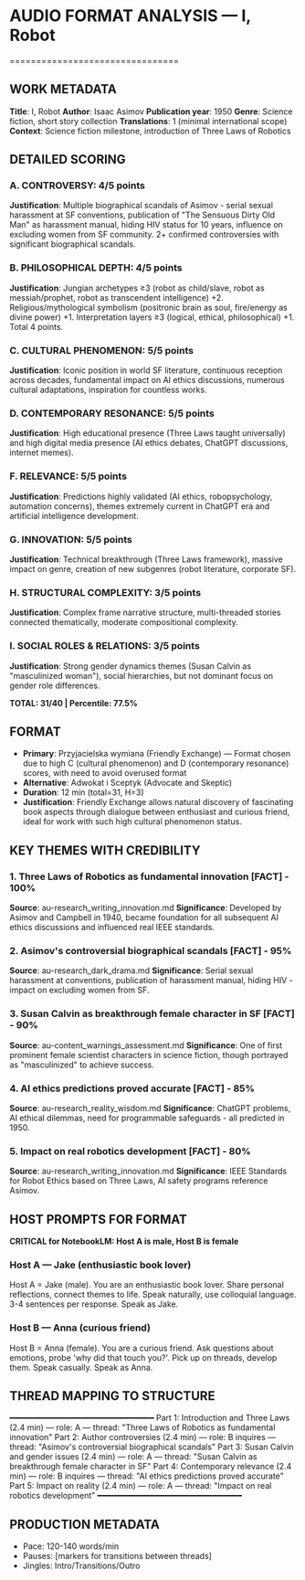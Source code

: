 # AUDIO FORMAT ANALYSIS — I, Robot
================================

## WORK METADATA

**Title**: I, Robot
**Author**: Isaac Asimov
**Publication year**: 1950
**Genre**: Science fiction, short story collection
**Translations**: 1 (minimal international scope)
**Context**: Science fiction milestone, introduction of Three Laws of Robotics

## DETAILED SCORING

### A. CONTROVERSY: 4/5 points
**Justification**: Multiple biographical scandals of Asimov - serial sexual harassment at SF conventions, publication of "The Sensuous Dirty Old Man" as harassment manual, hiding HIV status for 10 years, influence on excluding women from SF community. 2+ confirmed controversies with significant biographical scandals.

### B. PHILOSOPHICAL DEPTH: 4/5 points
**Justification**: Jungian archetypes ≥3 (robot as child/slave, robot as messiah/prophet, robot as transcendent intelligence) +2. Religious/mythological symbolism (positronic brain as soul, fire/energy as divine power) +1. Interpretation layers ≥3 (logical, ethical, philosophical) +1. Total 4 points.

### C. CULTURAL PHENOMENON: 5/5 points
**Justification**: Iconic position in world SF literature, continuous reception across decades, fundamental impact on AI ethics discussions, numerous cultural adaptations, inspiration for countless works.

### D. CONTEMPORARY RESONANCE: 5/5 points
**Justification**: High educational presence (Three Laws taught universally) and high digital media presence (AI ethics debates, ChatGPT discussions, internet memes).

### F. RELEVANCE: 5/5 points
**Justification**: Predictions highly validated (AI ethics, robopsychology, automation concerns), themes extremely current in ChatGPT era and artificial intelligence development.

### G. INNOVATION: 5/5 points
**Justification**: Technical breakthrough (Three Laws framework), massive impact on genre, creation of new subgenres (robot literature, corporate SF).

### H. STRUCTURAL COMPLEXITY: 3/5 points
**Justification**: Complex frame narrative structure, multi-threaded stories connected thematically, moderate compositional complexity.

### I. SOCIAL ROLES & RELATIONS: 3/5 points
**Justification**: Strong gender dynamics themes (Susan Calvin as "masculinized woman"), social hierarchies, but not dominant focus on gender role differences.

**TOTAL: 31/40 | Percentile: 77.5%**

## FORMAT

- **Primary**: Przyjacielska wymiana (Friendly Exchange) — Format chosen due to high C (cultural phenomenon) and D (contemporary resonance) scores, with need to avoid overused format
- **Alternative**: Adwokat i Sceptyk (Advocate and Skeptic)
- **Duration**: 12 min (total=31, H=3)
- **Justification**: Friendly Exchange allows natural discovery of fascinating book aspects through dialogue between enthusiast and curious friend, ideal for work with such high cultural phenomenon status.

## KEY THEMES WITH CREDIBILITY

### 1. Three Laws of Robotics as fundamental innovation [FACT] - 100%
**Source**: au-research_writing_innovation.md
**Significance**: Developed by Asimov and Campbell in 1940, became foundation for all subsequent AI ethics discussions and influenced real IEEE standards.

### 2. Asimov's controversial biographical scandals [FACT] - 95%
**Source**: au-research_dark_drama.md
**Significance**: Serial sexual harassment at conventions, publication of harassment manual, hiding HIV - impact on excluding women from SF.

### 3. Susan Calvin as breakthrough female character in SF [FACT] - 90%
**Source**: au-content_warnings_assessment.md
**Significance**: One of first prominent female scientist characters in science fiction, though portrayed as "masculinized" to achieve success.

### 4. AI ethics predictions proved accurate [FACT] - 85%
**Source**: au-research_reality_wisdom.md
**Significance**: ChatGPT problems, AI ethical dilemmas, need for programmable safeguards - all predicted in 1950.

### 5. Impact on real robotics development [FACT] - 80%
**Source**: au-research_writing_innovation.md
**Significance**: IEEE Standards for Robot Ethics based on Three Laws, AI safety programs reference Asimov.

## HOST PROMPTS FOR FORMAT

**CRITICAL for NotebookLM: Host A is male, Host B is female**

### Host A — Jake (enthusiastic book lover)
Host A = Jake (male). 
You are an enthusiastic book lover. Share personal reflections, connect themes to life. Speak naturally, use colloquial language. 3-4 sentences per response. Speak as Jake.

### Host B — Anna (curious friend)
Host B = Anna (female). 
You are a curious friend. Ask questions about emotions, probe 'why did that touch you?'. Pick up on threads, develop them. Speak casually. Speak as Anna.

## THREAD MAPPING TO STRUCTURE
━━━━━━━━━━━━━━━━━━━━━━━━━━━━━━
Part 1: Introduction and Three Laws (2.4 min) — role: A — thread: "Three Laws of Robotics as fundamental innovation"
Part 2: Author controversies (2.4 min) — role: B inquires — thread: "Asimov's controversial biographical scandals"
Part 3: Susan Calvin and gender issues (2.4 min) — role: A — thread: "Susan Calvin as breakthrough female character in SF"
Part 4: Contemporary relevance (2.4 min) — role: B inquires — thread: "AI ethics predictions proved accurate"
Part 5: Impact on reality (2.4 min) — role: A — thread: "Impact on real robotics development"
━━━━━━━━━━━━━━━━━━━━━━━━━━━━━━

## PRODUCTION METADATA
- Pace: 120-140 words/min
- Pauses: [markers for transitions between threads]
- Jingles: Intro/Transitions/Outro